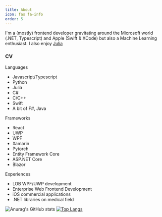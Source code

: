 ```yaml
---
title: About
icon: fas fa-info
order: 5
---
```


I'm a (mostly) frontend developer gravitating around the Microsoft world (.NET, Typescript) and Apple (Swift & XCode) but also a Machine Learning enthusiast. I also enjoy [Julia](https://julialang.org/)

### CV
Languages
- Javascript/Typescript
- Python
- Julia
- C#
- C/C++
- Swift
- A bit of F#, Java

Frameworks
- React
- UWP
- WPF
- Xamarin
- Pytorch
- Entity Framework Core
- ASP.NET Core
- Blazor

Experiences
- LOB WPF/UWP development
- Enterprise Web Frontend Development
- iOS commercial applications
- .NET libraries on medical field

![Anurag's GitHub stats](https://github-readme-stats.vercel.app/api?username=manuelelucchi&count_private=true&show_icons=true&theme=radical)
[![Top Langs](https://github-readme-stats.vercel.app/api/top-langs/?username=manuelelucchi&layout=compact&show_icons=true&theme=radical)](https://github.com/anuraghazra/github-readme-stats)